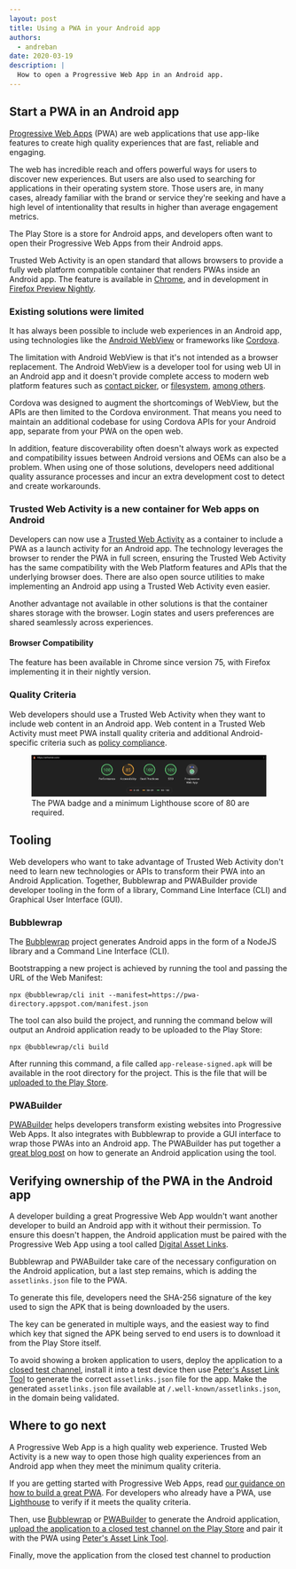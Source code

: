```yaml
---
layout: post
title: Using a PWA in your Android app
authors:
  - andreban
date: 2020-03-19
description: |
  How to open a Progressive Web App in an Android app.
---
```


## Start a PWA in an Android app

[Progressive Web Apps][1] (PWA) are web applications that use app-like features to create
high quality experiences that are fast, reliable and engaging.

The web has incredible reach and offers powerful ways for users to discover new experiences. But
users are also used to searching for applications in their operating system store. Those users are,
in many cases, already familiar with the brand or service they're seeking and have a high level of intentionality
that results in higher than average engagement metrics.

The Play Store is a store for Android apps, and developers often want to open their Progressive Web
Apps from their Android apps.

Trusted Web Activity is an open standard that allows browsers to provide a fully web platform
compatible container that renders PWAs inside an Android app. The feature
is available in [Chrome][2], and in development in [Firefox Preview Nightly][3].

### Existing solutions were limited

It has always been possible to include web experiences in an Android app, using technologies like
the [Android WebView][4] or frameworks like [Cordova][5].

The limitation with Android WebView is that it's not intended as a browser replacement. The Android
WebView is a developer tool for using web UI in an Android app and it doesn't provide complete
access to modern web platform features such as [contact picker][6], or [filesystem][7],
[among others][17].

Cordova was designed to augment the shortcomings of WebView, but the APIs are then limited to the
Cordova environment.  That means you need to maintain an additional codebase for using Cordova APIs
for your Android app, separate from your PWA on the open web.   

In addition, feature discoverability often doesn't always work as expected and compatibility issues
between Android versions and OEMs can also be a problem. When using one of those solutions,
developers need additional quality assurance processes and incur an extra development cost to
detect and create workarounds.

### Trusted Web Activity is a new container for Web apps on Android

Developers can now use a [Trusted Web Activity][8] as a container to include a PWA as a launch
activity for an Android app. The technology leverages the browser to render the PWA in full screen,
ensuring the Trusted Web Activity has the same compatibility with the Web Platform features and
APIs that the underlying browser does. There are also open source utilities to make implementing
an Android app using a Trusted Web Activity even easier.  

Another advantage not available in other solutions is that the container shares storage with the
browser. Login states and users preferences are shared seamlessly across experiences.

#### Browser Compatibility

The feature has been available in Chrome since version 75, with Firefox implementing it in their
nightly version.

### Quality Criteria

Web developers should use a Trusted Web Activity when they want to include web content in an
Android app.  Web content in a Trusted Web Activity must meet PWA install quality criteria and
additional Android-specific criteria such as [policy compliance][9].

<figure class="w-figure w-figure--center">
  <img src="lh-score.png" style="max-width: 100%;"
    alt="A screenshot showing the Lighthouse score for AirHorn, with the PWA badge and a performance score of 100."/>
  <figcaption class="w-figcaption w-figcaption--fullbleed">
    The PWA badge and a minimum Lighthouse score of 80 are required.
  </figcaption>
</figure>

## Tooling 

Web developers who want to take advantage of Trusted Web Activity don't need to learn new
technologies or APIs to transform their PWA into an Android Application. Together, Bubblewrap and
PWABuilder provide developer tooling in the form of a library, Command Line Interface (CLI) and
Graphical User Interface (GUI).

### Bubblewrap

The [Bubblewrap][10] project generates Android apps in the form of a NodeJS
library and a Command Line Interface (CLI).

Bootstrapping a new project is achieved by running the tool and passing the URL of the Web
Manifest:

```shell
npx @bubblewrap/cli init --manifest=https://pwa-directory.appspot.com/manifest.json
```

The tool can also build the project, and running the command below will output an Android
application ready to be uploaded to the Play Store:

```shell
npx @bubblewrap/cli build
```

After running this command, a file called `app-release-signed.apk` will be available in the root
directory for the project. This is the file that will be [uploaded to the Play Store][11].

### PWABuilder

[PWABuilder][12] helps developers transform existing websites into Progressive Web Apps. It also
integrates with Bubblewrap to provide a GUI interface to wrap those PWAs into an Android app.
The PWABuilder has put together a [great blog post][13] on how to generate an Android application
using the tool.

## Verifying ownership of the PWA in the Android app 

A developer building a great Progressive Web App wouldn't want another developer to build an
Android app with it without their permission. To ensure this doesn't happen, the Android
application must be paired with the Progressive Web App using a tool called
[Digital Asset Links][14].

Bubblewrap and PWABuilder take care of the necessary configuration on the Android application, but
a last step remains, which is adding the `assetlinks.json` file to the PWA.

To generate this file, developers need the SHA-256 signature of the key used to sign the APK that
is being downloaded by the users.

The key can be generated in multiple ways, and the easiest way to find which key that signed the
APK being served to end users is to download it from the Play Store itself. 

To avoid showing a broken application to users, deploy the application to a
[closed test channel][11], install it into a test device then use [Peter's Asset Link Tool][15] to
generate the correct `assetlinks.json` file for the app. Make the generated `assetlinks.json` file
available at `/.well-known/assetlinks.json`, in the domain being validated.

## Where to go next

A Progressive Web App is a high quality web experience. Trusted Web Activity is a new way to open
those high quality experiences from an Android app when they meet the minimum quality criteria.

If you are getting started with Progressive Web Apps, read
[our guidance on how to build a great PWA][1]. For developers who already have a PWA, use
[Lighthouse][16] to verify if it meets the quality criteria.

Then, use [Bubblewrap][10] or [PWABuilder][12] to generate the Android application,
[upload the application to a closed test channel on the Play Store][11] and pair it with the PWA
using [Peter's Asset Link Tool][15].

Finally, move the application from the closed test channel to production

[1]: /progressive-web-apps/
[2]: https://play.google.com/store/apps/details?id=com.android.chrome
[3]: https://play.google.com/store/apps/details?id=org.mozilla.fenix.nightly
[4]: https://developer.android.com/reference/android/webkit/WebView
[5]: https://cordova.apache.org/
[6]: /contact-picker/
[7]: /native-file-system/
[8]: https://developers.google.com/web/updates/2019/02/using-twa
[9]: https://play.google.com/about/developer-content-policy/
[10]: https://github.com/GoogleChromeLabs/bubblewrap
[11]: https://support.google.com/googleplay/android-developer/answer/3131213?hl=en-GB
[12]: https://pwabuilder.com/
[13]: https://www.davrous.com/2020/02/07/publishing-your-pwa-in-the-play-store-in-a-couple-of-minutes-using-pwa-builder/
[14]: https://developers.google.com/digital-asset-links/v1/getting-started
[15]: https://play.google.com/store/apps/details?id=dev.conn.assetlinkstool
[16]: /lighthouse-performance/
[17]: /fugu-status/
